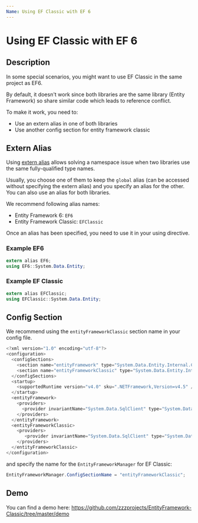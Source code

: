 ```yaml
---
Name: Using EF Classic with EF 6
---
```


# Using EF Classic with EF 6

## Description
In some special scenarios, you might want to use EF Classic in the same project as EF6.

By default, it doesn't work since both libraries are the same library (Entity Framework) so share similar code which leads to reference conflict.

To make it work, you need to:
- Use an extern alias in one of both libraries
- Use another config section for entity framework classic

## Extern Alias
Using [extern alias](https://docs.microsoft.com/en-us/dotnet/csharp/language-reference/keywords/extern-alias) allows solving a namespace issue when two libraries use the same fully-qualified type names.

Usually, you choose one of them to keep the `global` alias (can be accessed without specifying the extern alias) and you specify an alias for the other. You can also use an alias for both libraries.

We recommend following alias names:
- Entity Framework 6: `EF6`
- Entity Framework Classic: `EFClassic`

Once an alias has been specified, you need to use it in your using directive.

### Example EF6
```csharp
extern alias EF6;
using EF6::System.Data.Entity;
```

### Example EF Classic
```csharp
extern alias EFClassic;
using EFClassic::System.Data.Entity;
```

## Config Section
We recommend using the `entityFrameworkClassic` section name in your config file.

```csharp
<?xml version="1.0" encoding="utf-8"?>
<configuration>
  <configSections>
    <section name="entityFramework" type="System.Data.Entity.Internal.ConfigFile.EntityFrameworkSection, EntityFramework, Version=6.0.0.0, Culture=neutral, PublicKeyToken=b77a5c561934e089" requirePermission="false" />
    <section name="entityFrameworkClassic" type="System.Data.Entity.Internal.ConfigFile.EntityFrameworkSection, Z.EntityFramework.Classic, Version=7.0.0.0, Culture=neutral, PublicKeyToken=afc61983f100d280" requirePermission="false" />
  </configSections>
  <startup>
    <supportedRuntime version="v4.0" sku=".NETFramework,Version=v4.5" />
  </startup>
  <entityFramework>
    <providers>
      <provider invariantName="System.Data.SqlClient" type="System.Data.Entity.SqlServer.SqlProviderServices, EntityFramework.SqlServer" />
    </providers>
  </entityFramework>
  <entityFrameworkClassic>
    <providers>
       <provider invariantName="System.Data.SqlClient" type="System.Data.Entity.SqlServer.SqlProviderServices, Z.EntityFramework.Classic.SqlServer" />
    </providers>
  </entityFrameworkClassic>
</configuration>
```

and specify the name for the `EntityFrameworkManager` for EF Classic:

```csharp
EntityFrameworkManager.ConfigSectionName = "entityFrameworkClassic";
```

## Demo
You can find a demo here: https://github.com/zzzprojects/EntityFramework-Classic/tree/master/demo
